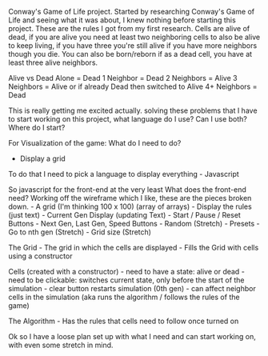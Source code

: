 Conway's Game of Life project.
Started by researching Conway's Game of Life and seeing what it was about, I knew nothing before starting this project. 
These are the rules I got from my first research. Cells are alive of dead, if you are alive you need at least two neighboring cells to also be alive to keep living, if you have three you're still alive if you have more neighbors though you die. You can also be born/reborn if as a dead cell, you have at least three alive neighbors.

Alive vs Dead
Alone = Dead
1 Neighbor = Dead
2 Neighbors = Alive
3 Neighbors = Alive or if already Dead then switched to Alive
4+ Neighbors = Dead

This is really getting me excited actually. solving these problems that I have to start working on this project, what language do I use? Can I use both? Where do I start?


For Visualization of the game:
What do I need to do?
- Display a grid

To do that I need to pick a language to display everything
    - Javascript

So javascript for the front-end at the very least
What does the front-end need?
    Working off the wireframe which I like, these are the pieces broken down.
    - A grid (I'm thinking 100 x 100) (array of arrays)
    - Display the rules (just text)
    - Current Gen Display (updating Text)
    - Start / Pause / Reset Buttons
        - Next Gen, Last Gen, Speed Buttons
        - Random (Stretch)
    - Presets
    - Go to nth gen (Stretch)
    - Grid size (Stretch)

The Grid
    - The grid in which the cells are displayed
    - Fills the Grid with cells using a constructor

Cells (created with a constructor)
    - need to have a state: alive or dead
    - need to be clickable: switches current state, only before the start of the simulation
        - clear button restarts simulation (0th gen)
    - can affect neighbor cells in the simulation (aka runs the algorithm / follows the rules of the game)

The Algorithm
    - Has the rules that cells need to follow once turned on

Ok so I have a loose plan set up with what I need and can start working on, with even some stretch in mind.